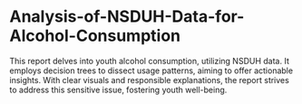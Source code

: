 # Analysis-of-NSDUH-Data-for-Alcohol-Consumption
This report delves into youth alcohol consumption, utilizing NSDUH data. It employs decision trees to dissect usage patterns, aiming to offer actionable insights. With clear visuals and responsible explanations, the report strives to address this sensitive issue, fostering youth well-being.
